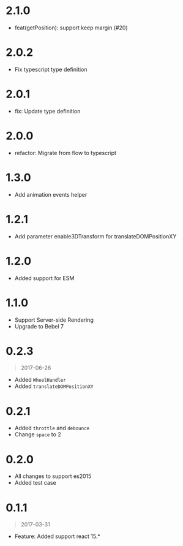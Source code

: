 # 2.1.0

- feat(getPosition): support keep margin (#20)

# 2.0.2

- Fix typescript type definition

# 2.0.1

- fix: Update type definition

# 2.0.0

- refactor: Migrate from flow to typescript

# 1.3.0

- Add animation events helper

# 1.2.1

- Add parameter enable3DTransform for translateDOMPositionXY

# 1.2.0

- Added support for ESM

# 1.1.0

- Support Server-side Rendering
- Upgrade to Bebel 7

# 0.2.3

> 2017-06-26

- Added `WheelHandler`
- Added `translateDOMPositionXY`

# 0.2.1

- Added `throttle` and `debounce`
- Change `space` to 2

# 0.2.0

- All changes to support es2015
- Added test case

# 0.1.1

> 2017-03-31

- Feature: Added support react 15.\*
